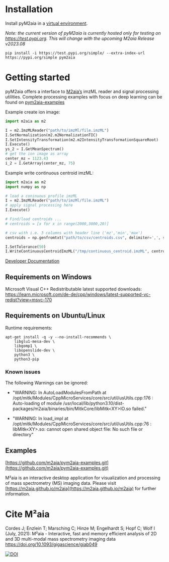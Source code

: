 # Installation

Install pyM2aia in a [virtual environment](https://packaging.python.org/en/latest/tutorials/installing-packages/#creating-and-using-virtual-environments).

_Note: the current version of pyM2aia is currently hosted only for testing on https://test.pypi.org. This will change with the upcoming M2aia Release v2023.08_

``` pip install -i https://test.pypi.org/simple/ --extra-index-url https://pypi.org/simple pym2aia ```


# Getting started

pyM2aia offers a interface to [M2aia’s](https://github.com/m2aia/m2aia) imzML reader and signal processing utilities.
Complete processing examples with focus on deep learning can be found on [pym2aia-examples](https://github.com/m2aia/pym2aia-examples)

Example create ion image:

```python
import m2aia as m2

I = m2.ImzMLReader("path/to/imzMl/file.imzML")
I.SetNormalization(m2.m2NormalizationTIC)
I.SetIntensityTransformation(m2.m2IntensityTransformationSquareRoot)
I.Execute()
ys_2 = I.GetMeanSpectrum()
# get the ion image as array
center_mz = 1123.43
i_2 = I.GetArray(center_mz, 75)
```


Example write continuous centroid imzML:
```python
import m2aia as m2
import numpy as np

# load a coninuous profile imzML
I = m2.ImzMLReader("path/to/imzMl/file.imzML")
# apply signal processing here
I.Execute()

# Find/load centroids ...
# centroids = [x for x in range(2000,3000,20)]

# csv with i.e. 3 columns with header line ('mz','min','max')
centroids = np.genfromtxt("path/to/csv/centroids.csv", delimiter=',', skip_header=1)[:,0]

I.SetTolerance(50)
I.WriteContinuousCentroidImzML("/tmp/continuous_centroid.imzML", centroids)
```

[Developer Documentation](https://data.jtfc.de/pym2aia/sphinx-build/html/m2aia.html#module-m2aia.ImageIO)

## Requirements on Windows

Microsoft Visual C++ Redistributable latest supported downloads:
https://learn.microsoft.com/de-de/cpp/windows/latest-supported-vc-redist?view=msvc-170

## Requirements on Ubuntu/Linux

Runtime requirements:
```
apt-get install -q -y --no-install-recommends \
    libglu1-mesa-dev \
    libgomp1 \
    libopenslide-dev \
    python3 \
    python3-pip
```

### Known issues

The following Warnings can be ignored:
- "WARNING: In AutoLoadModulesFromPath at /opt/mitk/Modules/CppMicroServices/core/src/util/usUtils.cpp:176 : Auto-loading of module /usr/local/lib/python3.10/dist-packages/m2aia/binaries/bin/MitkCore/libMitk\<XY\>IO.so failed."

- "WARNING: In load_impl at /opt/mitk/Modules/CppMicroServices/core/src/util/usUtils.cpp:76 : libMitk\<XY\>.so: cannot open shared object file: No such file or directory"


## Examples

[https://github.com/m2aia/pym2aia-examples.git](https://github.com/m2aia/pym2aia-examples.git)


M²aia is an interactive desktop application for visualization and processing of mass spectrometry (MS) imaging data. Please visit [https://m2aia.github.io/m2aia](https://m2aia.github.io/m2aia) for further information.

# Cite M²aia

Cordes J; Enzlein T; Marsching C; Hinze M; Engelhardt S; Hopf C; Wolf I (July, 2021): M²aia - Interactive, fast and memory efficient analysis of 2D and 3D multi-modal mass spectrometry imaging data https://doi.org/10.1093/gigascience/giab049

[![DOI](https://zenodo.org/badge/554270311.svg)](https://zenodo.org/badge/latestdoi/554270311)
